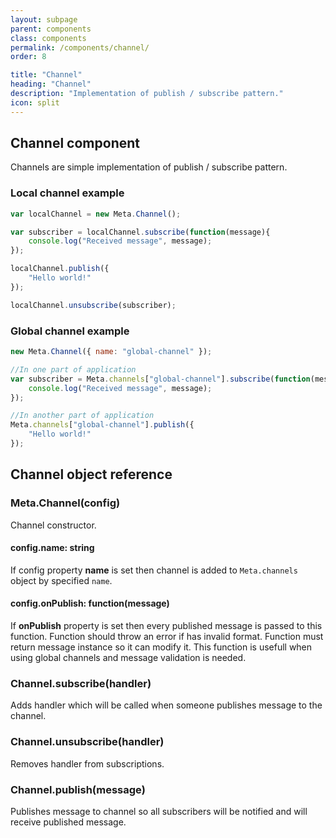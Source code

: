 ```yaml
---
layout: subpage
parent: components
class: components
permalink: /components/channel/
order: 8

title: "Channel"
heading: "Channel"
description: "Implementation of publish / subscribe pattern."
icon: split
---
```


## Channel component

Channels are simple implementation of publish / subscribe pattern.

### Local channel example
```javascript
var localChannel = new Meta.Channel();

var subscriber = localChannel.subscribe(function(message){
	console.log("Received message", message);
});

localChannel.publish({
	"Hello world!"
});

localChannel.unsubscribe(subscriber);

```

### Global channel example
```javascript
new Meta.Channel({ name: "global-channel" });

//In one part of application
var subscriber = Meta.channels["global-channel"].subscribe(function(message){
	console.log("Received message", message);
});

//In another part of application
Meta.channels["global-channel"].publish({
	"Hello world!"
});

```

## Channel object reference

### Meta.Channel(config)

Channel constructor.

#### config.name: string

If config property **name** is set then channel is added to `Meta.channels` object by specified `name`.

#### config.onPublish: function(message)  

If **onPublish** property is set then every published message is passed to this function. Function should throw an error if has invalid format. Function must return message instance so it can modify it. This function is usefull when using global channels and message validation is needed.

### Channel.subscribe(handler)

Adds handler which will be called when someone publishes message to the channel.

### Channel.unsubscribe(handler)

Removes handler from subscriptions.

### Channel.publish(message)

Publishes message to channel so all subscribers will be notified and will receive published message.